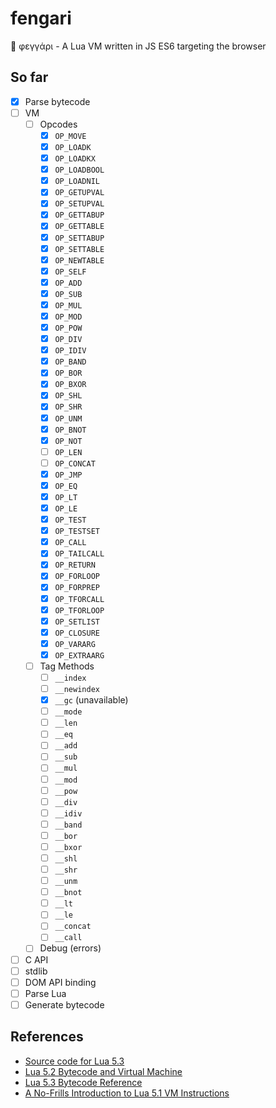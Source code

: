 # fengari
🐺 φεγγάρι - A Lua VM written in JS ES6 targeting the browser

## So far

- [x] Parse bytecode
- [ ] VM
    - [ ] Opcodes
        - [x] `OP_MOVE`
        - [x] `OP_LOADK`
        - [x] `OP_LOADKX`
        - [x] `OP_LOADBOOL`
        - [x] `OP_LOADNIL`
        - [x] `OP_GETUPVAL`
        - [x] `OP_SETUPVAL`
        - [x] `OP_GETTABUP`
        - [x] `OP_GETTABLE`
        - [x] `OP_SETTABUP`
        - [x] `OP_SETTABLE`
        - [x] `OP_NEWTABLE`
        - [x] `OP_SELF`
        - [x] `OP_ADD`
        - [x] `OP_SUB`
        - [x] `OP_MUL`
        - [x] `OP_MOD`
        - [x] `OP_POW`
        - [x] `OP_DIV`
        - [x] `OP_IDIV`
        - [x] `OP_BAND`
        - [x] `OP_BOR`
        - [x] `OP_BXOR`
        - [x] `OP_SHL`
        - [x] `OP_SHR`
        - [x] `OP_UNM`
        - [x] `OP_BNOT`
        - [x] `OP_NOT`
        - [ ] `OP_LEN`
        - [ ] `OP_CONCAT`
        - [x] `OP_JMP`
        - [x] `OP_EQ`
        - [x] `OP_LT`
        - [x] `OP_LE`
        - [x] `OP_TEST`
        - [x] `OP_TESTSET`
        - [x] `OP_CALL`
        - [x] `OP_TAILCALL`
        - [x] `OP_RETURN`
        - [x] `OP_FORLOOP`
        - [x] `OP_FORPREP`
        - [x] `OP_TFORCALL`
        - [x] `OP_TFORLOOP`
        - [x] `OP_SETLIST`
        - [x] `OP_CLOSURE`
        - [x] `OP_VARARG`
        - [x] `OP_EXTRAARG`
    - [ ] Tag Methods
        - [ ] `__index`
        - [ ] `__newindex`
        - [x] `__gc` (unavailable)
        - [ ] `__mode`
        - [ ] `__len`
        - [ ] `__eq`
        - [ ] `__add`
        - [ ] `__sub`
        - [ ] `__mul`
        - [ ] `__mod`
        - [ ] `__pow`
        - [ ] `__div`
        - [ ] `__idiv`
        - [ ] `__band`
        - [ ] `__bor`
        - [ ] `__bxor`
        - [ ] `__shl`
        - [ ] `__shr`
        - [ ] `__unm`
        - [ ] `__bnot`
        - [ ] `__lt`
        - [ ] `__le`
        - [ ] `__concat`
        - [ ] `__call`
    - [ ] Debug (errors)
- [ ] C API
- [ ] stdlib
- [ ] DOM API binding
- [ ] Parse Lua
- [ ] Generate bytecode

## References

- [Source code for Lua 5.3](lua.org/source/5.3/)
- [Lua 5.2 Bytecode and Virtual Machine](http://files.catwell.info/misc/mirror/lua-5.2-bytecode-vm-dirk-laurie/lua52vm.html)
- [Lua 5.3 Bytecode Reference](http://the-ravi-programming-language.readthedocs.io/en/latest/lua_bytecode_reference.html)
- [A No-Frills Introduction to Lua 5.1 VM Instructions](http://luaforge.net/docman/83/98/ANoFrillsIntroToLua51VMInstructions.pdf)
